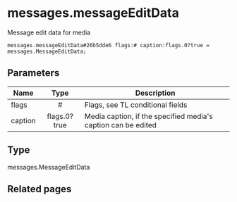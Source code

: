 # messages.messageEditData
Message edit data for media

```
messages.messageEditData#26b5dde6 flags:# caption:flags.0?true = messages.MessageEditData;
```

## Parameters
| Name | Type | Description |
| ---- | :----: | ----------- |
| flags | # | Flags, see TL conditional fields |
| caption | flags.0?true | Media caption, if the specified media's caption can be edited |


## Type
messages.MessageEditData

## Related pages
